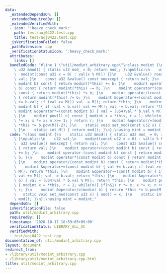 ```yaml
---
data:
  _extendedDependsOn: []
  _extendedRequiredBy: []
  _extendedVerifiedWith:
  - icon: ':heavy_check_mark:'
    path: test/aoj0422.test.cpp
    title: test/aoj0422.test.cpp
  _isVerificationFailed: false
  _pathExtension: cpp
  _verificationStatusIcon: ':heavy_check_mark:'
  attributes:
    links: []
  bundledCode: "#line 1 \"util/modint_arbitrary.cpp\"\nclass modint {\n    static\
    \ u32 &mod() { static u32 mod_ = 0; return mod_; }\npublic:\n    u32 val;\n  \
    \  modint(const u32 x = 0) : val(x % M()) {}\n    u32 &value() noexcept { return\
    \ val; }\n    const u32 &value() const noexcept { return val; }\n    modint operator+(const\
    \ modint b) const { return modint(*this) += b; }\n    modint operator-(const modint\
    \ b) const { return modint(*this) -= b; }\n    modint operator*(const modint b)\
    \ const { return modint(*this) *= b; }\n    modint operator/(const modint b) const\
    \ { return modint(*this) /= b; }\n    modint &operator+=(const modint b) { val\
    \ += b.val; if (val >= M()) val -= M(); return *this; }\n    modint &operator-=(const\
    \ modint b) { if (val < b.val) val += M(); val -= b.val; return *this; }\n   \
    \ modint &operator*=(const modint b) { val = (u64)val * b.val % M(); return *this;\
    \ }\n    modint pow(ll n) const { modint x = *this, r = 1; while(n){ if(n&1) r\
    \ *= x; x *= x; n >>= 1; } return r; }\n    modint &operator/=(modint b) { return\
    \ *this *= b.pow(M()-2); }\n    static void set_mod(const u32 x) { mod() = x;\
    \ }\n    static int M() { return mod(); }\n};\nusing mint = modint;\n"
  code: "class modint {\n    static u32 &mod() { static u32 mod_ = 0; return mod_;\
    \ }\npublic:\n    u32 val;\n    modint(const u32 x = 0) : val(x % M()) {}\n  \
    \  u32 &value() noexcept { return val; }\n    const u32 &value() const noexcept\
    \ { return val; }\n    modint operator+(const modint b) const { return modint(*this)\
    \ += b; }\n    modint operator-(const modint b) const { return modint(*this) -=\
    \ b; }\n    modint operator*(const modint b) const { return modint(*this) *= b;\
    \ }\n    modint operator/(const modint b) const { return modint(*this) /= b; }\n\
    \    modint &operator+=(const modint b) { val += b.val; if (val >= M()) val -=\
    \ M(); return *this; }\n    modint &operator-=(const modint b) { if (val < b.val)\
    \ val += M(); val -= b.val; return *this; }\n    modint &operator*=(const modint\
    \ b) { val = (u64)val * b.val % M(); return *this; }\n    modint pow(ll n) const\
    \ { modint x = *this, r = 1; while(n){ if(n&1) r *= x; x *= x; n >>= 1; } return\
    \ r; }\n    modint &operator/=(modint b) { return *this *= b.pow(M()-2); }\n \
    \   static void set_mod(const u32 x) { mod() = x; }\n    static int M() { return\
    \ mod(); }\n};\nusing mint = modint;"
  dependsOn: []
  isVerificationFile: false
  path: util/modint_arbitrary.cpp
  requiredBy: []
  timestamp: '2020-10-17 18:59:05+09:00'
  verificationStatus: LIBRARY_ALL_AC
  verifiedWith:
  - test/aoj0422.test.cpp
documentation_of: util/modint_arbitrary.cpp
layout: document
redirect_from:
- /library/util/modint_arbitrary.cpp
- /library/util/modint_arbitrary.cpp.html
title: util/modint_arbitrary.cpp
---
```

